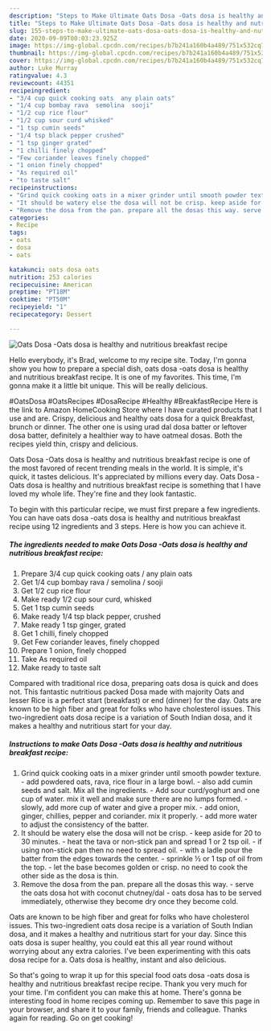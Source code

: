```yaml
---
description: "Steps to Make Ultimate Oats Dosa -Oats dosa is healthy and nutritious breakfast recipe"
title: "Steps to Make Ultimate Oats Dosa -Oats dosa is healthy and nutritious breakfast recipe"
slug: 155-steps-to-make-ultimate-oats-dosa-oats-dosa-is-healthy-and-nutritious-breakfast-recipe
date: 2020-09-09T00:03:23.925Z
image: https://img-global.cpcdn.com/recipes/b7b241a160b4a489/751x532cq70/oats-dosa-oats-dosa-is-healthy-and-nutritious-breakfast-recipe-recipe-main-photo.jpg
thumbnail: https://img-global.cpcdn.com/recipes/b7b241a160b4a489/751x532cq70/oats-dosa-oats-dosa-is-healthy-and-nutritious-breakfast-recipe-recipe-main-photo.jpg
cover: https://img-global.cpcdn.com/recipes/b7b241a160b4a489/751x532cq70/oats-dosa-oats-dosa-is-healthy-and-nutritious-breakfast-recipe-recipe-main-photo.jpg
author: Luke Murray
ratingvalue: 4.3
reviewcount: 44351
recipeingredient:
- "3/4 cup quick cooking oats  any plain oats"
- "1/4 cup bombay rava  semolina  sooji"
- "1/2 cup rice flour"
- "1/2 cup sour curd whisked"
- "1 tsp cumin seeds"
- "1/4 tsp black pepper crushed"
- "1 tsp ginger grated"
- "1 chilli finely chopped"
- "Few coriander leaves finely chopped"
- "1 onion finely chopped"
- "As required oil"
- "to taste salt"
recipeinstructions:
- "Grind quick cooking oats in a mixer­ grinder until smooth powder texture. add powdered oats, rava, rice flour in a large bowl. also add cumin seeds and salt. Mix all the ingredients. Add sour curd/yoghurt and one cup of water. mix it well and make sure there are no lumps formed. slowly, add more cup of water and give a proper mix. add onion, ginger, chillies, pepper and coriander. mix it properly. add more water to adjust the consistency of the batter."
- "It should be watery else the dosa will not be crisp. keep aside for 20 to 30 minutes. heat the tava or non-stick pan and spread 1 or 2 tsp oil. if using non-stick pan then no need to spread oil. with a ladle pour the batter from the edges towards the center. sprinkle ½ or 1 tsp of oil from the top. let the base becomes golden or crisp. no need to cook the other side as the dosa is thin."
- "Remove the dosa from the pan. prepare all the dosas this way. serve the oats dosa hot with coconut chutney/dal oats dosa has to be served immediately, otherwise they become dry once they become cold."
categories:
- Recipe
tags:
- oats
- dosa
- oats

katakunci: oats dosa oats 
nutrition: 253 calories
recipecuisine: American
preptime: "PT18M"
cooktime: "PT50M"
recipeyield: "1"
recipecategory: Dessert

---
```



![Oats Dosa -Oats dosa is healthy and nutritious breakfast recipe](https://img-global.cpcdn.com/recipes/b7b241a160b4a489/751x532cq70/oats-dosa-oats-dosa-is-healthy-and-nutritious-breakfast-recipe-recipe-main-photo.jpg)

Hello everybody, it's Brad, welcome to my recipe site. Today, I'm gonna show you how to prepare a special dish, oats dosa -oats dosa is healthy and nutritious breakfast recipe. It is one of my favorites. This time, I'm gonna make it a little bit unique. This will be really delicious.

#OatsDosa #OatsRecipes #DosaRecipe #Healthy #BreakfastRecipe Here is the link to Amazon HomeCooking Store where I have curated products that I use and are. Crispy, delicious and healthy oats dosa for a quick Breakfast, brunch or dinner. The other one is using urad dal dosa batter or leftover dosa batter, definitely a healthier way to have oatmeal dosas. Both the recipes yield thin, crispy and delicious.

Oats Dosa -Oats dosa is healthy and nutritious breakfast recipe is one of the most favored of recent trending meals in the world. It is simple, it's quick, it tastes delicious. It's appreciated by millions every day. Oats Dosa -Oats dosa is healthy and nutritious breakfast recipe is something that I have loved my whole life. They're fine and they look fantastic.


To begin with this particular recipe, we must first prepare a few ingredients. You can have oats dosa -oats dosa is healthy and nutritious breakfast recipe using 12 ingredients and 3 steps. Here is how you can achieve it.

<!--inarticleads1-->

##### The ingredients needed to make Oats Dosa -Oats dosa is healthy and nutritious breakfast recipe:

1. Prepare 3/4 cup quick cooking oats / any plain oats
1. Get 1/4 cup bombay rava / semolina / sooji
1. Get 1/2 cup rice flour
1. Make ready 1/2 cup sour curd, whisked
1. Get 1 tsp cumin seeds
1. Make ready 1/4 tsp black pepper, crushed
1. Make ready 1 tsp ginger, grated
1. Get 1 chilli, finely chopped
1. Get Few coriander leaves, finely chopped
1. Prepare 1 onion, finely chopped
1. Take As required oil
1. Make ready to taste salt


Compared with traditional rice dosa, preparing oats dosa is quick and does not. This fantastic nutritious packed Dosa made with majority Oats and lesser Rice is a perfect start (breakfast) or end (dinner) for the day. Oats are known to be high fiber and great for folks who have cholesterol issues. This two-ingredient oats dosa recipe is a variation of South Indian dosa, and it makes a healthy and nutritious start for your day. 

<!--inarticleads2-->

##### Instructions to make Oats Dosa -Oats dosa is healthy and nutritious breakfast recipe:

1. Grind quick cooking oats in a mixer­ grinder until smooth powder texture. - add powdered oats, rava, rice flour in a large bowl. - also add cumin seeds and salt. Mix all the ingredients. - Add sour curd/yoghurt and one cup of water. mix it well and make sure there are no lumps formed. - slowly, add more cup of water and give a proper mix. - add onion, ginger, chillies, pepper and coriander. mix it properly. - add more water to adjust the consistency of the batter.
1. It should be watery else the dosa will not be crisp. - keep aside for 20 to 30 minutes. - heat the tava or non-stick pan and spread 1 or 2 tsp oil. - if using non-stick pan then no need to spread oil. - with a ladle pour the batter from the edges towards the center. - sprinkle ½ or 1 tsp of oil from the top. - let the base becomes golden or crisp. no need to cook the other side as the dosa is thin.
1. Remove the dosa from the pan. prepare all the dosas this way. - serve the oats dosa hot with coconut chutney/dal - oats dosa has to be served immediately, otherwise they become dry once they become cold.


Oats are known to be high fiber and great for folks who have cholesterol issues. This two-ingredient oats dosa recipe is a variation of South Indian dosa, and it makes a healthy and nutritious start for your day. Since this oats dosa is super healthy, you could eat this all year round without worrying about any extra calories. I&#39;ve been experimenting with this oats dosa recipe for a. Oats dosa is healthy, instant and also delicious. 

So that's going to wrap it up for this special food oats dosa -oats dosa is healthy and nutritious breakfast recipe recipe. Thank you very much for your time. I'm confident you can make this at home. There's gonna be interesting food in home recipes coming up. Remember to save this page in your browser, and share it to your family, friends and colleague. Thanks again for reading. Go on get cooking!
